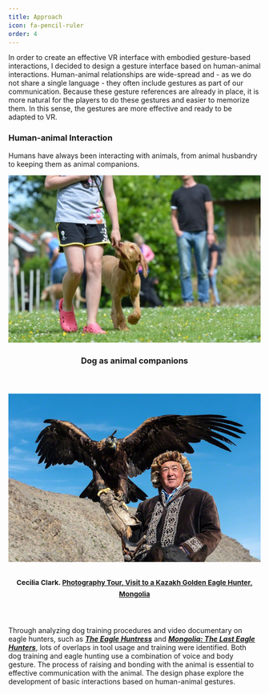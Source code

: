 ```yaml
---
title: Approach
icon: fa-pencil-ruler
order: 4
---
```


In order to create an effective VR interface with embodied gesture-based interactions, I decided to design a gesture interface based on human-animal interactions. Human-animal relationships are wide-spread and - as we do not share a single language - they often include gestures as part of our communication. Because these gesture references are already in place, it is more natural for the players to do these gestures and easier to memorize them. In this sense, the gestures are more effective and ready to be adapted to VR.


### Human-animal Interaction
Humans have always been interacting with animals, from animal husbandry to keeping them as animal companions.
<div class="row">
  <div class="6u 12u$(mobile)">
    <div class="item">
      <a class="image fit"><img src="assets/images/related-works/dog747323.jpg" alt="Dog and pet owners" /></a>
      <header>
        <h3>Dog as animal companions</h3>
      </header>
    </div>
  </div>
  <div class="6u 12u$(mobile)">
    <div class="item">
      <a class="image fit"><img src="assets/images/related-works/eagle-hunter.png" alt="Mogolian Eagle Hunter" /></a>
      <header>
          <h3><sub>Cecilia Clark. <a href="https://www.vacation-travel-adventure.com/2018/08/visit-to-kazakh-golden-eagle-hunter.html" target="_blank">Photography Tour, Visit to a Kazakh Golden Eagle Hunter, Mongolia</a></sub></h3>
      </header>
    </div>
  </div>
</div>

Through analyzing dog training procedures and video documentary on eagle hunters, such as [***The Eagle Huntress***](https://www.youtube.com/watch?v=Vfi5JS6HTH0) and [***Mongolia: The Last Eagle Hunters***](https://youtu.be/UlqFdWgXEPs), lots of overlaps in tool usage and training were identified. Both dog training and eagle hunting use a combination of voice and body gesture. The process of raising and bonding with the animal is essential to effective communication with the animal. The design phase explore the development of basic interactions based on human-animal gestures.

